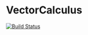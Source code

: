 # VectorCalculus

[![Build Status](https://travis-ci.org/lstagner/VectorCalculus.jl.svg?branch=master)](https://travis-ci.org/lstagner/VectorCalculus.jl)
